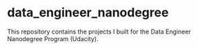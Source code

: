 # data_engineer_nanodegree
This repository contains the projects I built for the Data Engineer Nanodegree Program (Udacity).
